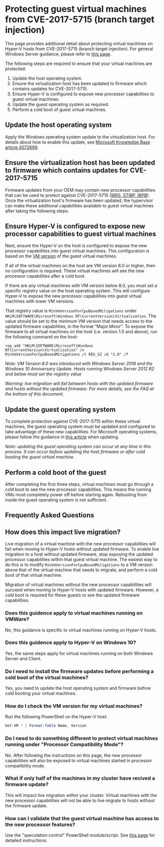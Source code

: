 # Protecting guest virtual machines from CVE-2017-5715 (branch target injection)

This page provides additional detail about protecting virtual machines on Hyper-V hosts from CVE-2017-5715 (branch target injection).  For general Windows Server guidance, please refer to [this page](https://support.microsoft.com/en-us/help/4072698/windows-server-guidance-to-protect-against-the-speculative-execution).

The following steps are required to ensure that your virtual machines are protected:

1. Update the host operating system.
2. Ensure the virtualization host has been updated to firmware which contains updates for CVE-2017-5715.
3. Ensure Hyper-V is configured to expose new processor capabilities to guest virtual machines.
4. Update the guest operating system as required. 
5. Perform a cold boot of guest virtual machines.

## Update the host operating system

Apply the Windows operating system update to the virtualization host. For details about how to enable this update, see [Microsoft Knowledge Base article 4072699](https://support.microsoft.com/help/4072699).

## Ensure the virtualization host has been updated to firmware which contains updates for CVE-2017-5715

Firmware updates from your OEM may contain new processor capabilities that can be used to protect against CVE-2017-5715 ([IBRS, STIBP, IBPB](https://newsroom.intel.com/wp-content/uploads/sites/11/2018/01/Intel-Analysis-of-Speculative-Execution-Side-Channels.pdf)).  Once the virtualization host's firmware has been updated, the hypervisor can make these additional capabilities available to guest virtual machines after taking the following steps.

## Ensure Hyper-V is configured to expose new processor capabilities to guest virtual machines

Next, ensure the Hyper-V on the host is configured to expose the new processor capabilities into guest virtual machines.  This configuration is based on the [VM version](https://docs.microsoft.com/en-us/windows-server/virtualization/hyper-v/deploy/upgrade-virtual-machine-version-in-hyper-v-on-windows-or-windows-server) of the guest virtual machines. 

If all of the virtual machines on the host are VM version 8.0 or higher, then no configuration is required.  These virtual machines will see the new processor capabilities after a cold boot.

If there are any virtual machines with VM version below 8.0, you must set a specific registry value on the host operating system.  This will configure Hyper-V to expose the new processor capabilities into guest virtual machines with lower VM versions.

That registry value is `MinVmVersionForCpuBasedMitigations` under `HKLM\SOFTWARE\Microsoft\Windows NT\CurrentVersion\Virtualization`.  The value should be set to the minimum VM version that needs access to the updated firmware capabilities, in the format “Major.Minor”.  To expose the firmware to all virtual machines on the host (i.e. version 1.0 and above), run the following command on the host: 

```
reg add "HKLM\SOFTWARE\Microsoft\Windows NT\CurrentVersion\Virtualization" /v MinVmVersionForCpuBasedMitigations /t REG_SZ /d "1.0" /f
```
*Note: VM Version 8.0 was introduced with Windows Server 2016 and the Windows 10 Anniversary Update.  Hosts running Windows Server 2012 R2 and below must set the registry value*

*Warning: live migration will fail between hosts with the updated firmware and hosts without the updated firmware.  For more details, see the FAQ at the bottom of this document.*

## Update the guest operating system

To complete protection against CVE-2017-5715 within these virtual machines, the guest operating system must be updated and configured to take advantage of these new capabilities.  For Microsoft operating systems, please follow the guidance in [this article](https://support.microsoft.com/en-us/help/4072698/windows-server-guidance-to-protect-against-the-speculative-execution) when updating.

*Note: updating the guest operating system can occur at any time in this process.  It can occur before updating the host firmware or after cold booting the guest virtual machine.*

## Perform a cold boot of the guest

After completing the first three steps, virtual machines must go through a cold boot to see the new processor capabilities.  This means the running VMs must completely power off before starting again.  Rebooting from inside the guest operating system is not sufficient.

## Frequently Asked Questions

## How does this impact live migration?

Live migration of a virtual machine with the new processor capabilities will fail when moving to Hyper-V hosts without updated firmware.  To enable live migration to a host without updated firmware, stop exposing the updated processor capabilities within that guest virtual machine.  The easiest way to do this is to modify `MinVmVersionForCpuBasedMitigations` to a VM version above that of the virtual machine that needs to migrate, and perform a cold boot of that virtual machine.

Migration of virtual machines without the new processor capabilities will succeed when moving to Hyper-V hosts with updated firmware.  However, a cold boot is required for these guests to see the updated firmware capabilities.

### Does this guidence apply to virtual machines running on VMWare?
No, this guidance is specific to virtual machines running on Hyper-V hosts.

### Does this guidence apply to Hyper-V on Windows 10?
Yes, the same steps apply for virtual machines running on both Windows Server and Client.

### Do I need to install the firmware updates before performing a cold boot of the virtual machines?
Yes, you need to update the host operating system and firmware before cold booting your virtual machines.

### How do I check the VM version for my virtual machines?
Run the following PowerShell on the Hyper-V host:
``` PowerShell
Get-VM * | Format-Table Name, Version  
```

### Do I need to do something different to protect virtual machines running under "Processor Compatibility Mode"?
No.  After following the instructions on this page, the new processor capabilities will also be exposed to virtual machines started in processor compatibility mode.

### What if only half of the machines in my cluster have recived a firmware update?
This will impact live migration within your cluster.  Virtual machines with the new processor capabilities will not be able to live migrate to hosts without the firmware update.  

### How can I validate that the guest virtual machine has access to the new processor features?
Use the "speculation control" PowerShell module/script.  See [this page](https://support.microsoft.com/en-us/help/4072698/windows-server-guidance-to-protect-against-the-speculative-execution) for detailed instructions.

